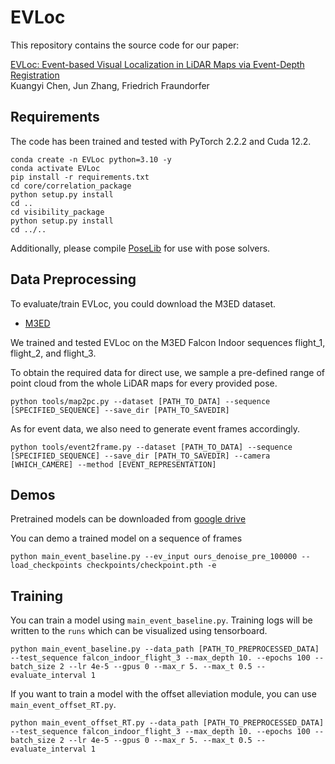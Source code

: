 # EVLoc
This repository contains the source code for our paper:

[EVLoc: Event-based Visual Localization in LiDAR Maps via Event-Depth Registration](https://arxiv.org/pdf/2503.00167)<br/>
Kuangyi Chen, Jun Zhang, Friedrich Fraundorfer<br/>

## Requirements
The code has been trained and tested with PyTorch 2.2.2 and Cuda 12.2.
```Shell
conda create -n EVLoc python=3.10 -y
conda activate EVLoc
pip install -r requirements.txt
cd core/correlation_package
python setup.py install
cd ..
cd visibility_package
python setup.py install
cd ../..
```
Additionally, please compile [PoseLib](https://github.com/PoseLib/PoseLib) for use with pose solvers.

## Data Preprocessing
To evaluate/train EVLoc, you could download the M3ED dataset.
* [M3ED](https://m3ed.io/data_overview/)

We trained and tested EVLoc on the M3ED Falcon Indoor sequences flight_1, flight_2, and flight_3.

To obtain the required data for direct use, we sample a pre-defined range of point cloud from the whole LiDAR maps for every provided pose.
```Shell
python tools/map2pc.py --dataset [PATH_TO_DATA] --sequence [SPECIFIED_SEQUENCE] --save_dir [PATH_TO_SAVEDIR]
```
As for event data, we also need to generate event frames accordingly.
```Shell
python tools/event2frame.py --dataset [PATH_TO_DATA] --sequence [SPECIFIED_SEQUENCE] --save_dir [PATH_TO_SAVEDIR] --camera [WHICH_CAMERE] --method [EVENT_REPRESENTATION]
```

## Demos
Pretrained models can be downloaded from [google drive](https://drive.google.com/drive/folders/1ASoSb4XsNDopaBkD503m9Vo_UHYpGTsa?usp=sharing)

You can demo a trained model on a sequence of frames
```Shell
python main_event_baseline.py --ev_input ours_denoise_pre_100000 --load_checkpoints checkpoints/checkpoint.pth -e
```

## Training
You can train a model using `main_event_baseline.py`. Training logs will be written to the `runs` which can be visualized using tensorboard.
```Shell
python main_event_baseline.py --data_path [PATH_TO_PREPROCESSED_DATA] --test_sequence falcon_indoor_flight_3 --max_depth 10. --epochs 100 --batch_size 2 --lr 4e-5 --gpus 0 --max_r 5. --max_t 0.5 --evaluate_interval 1
```
If you want to train a model with the offset alleviation module, you can use `main_event_offset_RT.py`.
```Shell
python main_event_offset_RT.py --data_path [PATH_TO_PREPROCESSED_DATA] --test_sequence falcon_indoor_flight_3 --max_depth 10. --epochs 100 --batch_size 2 --lr 4e-5 --gpus 0 --max_r 5. --max_t 0.5 --evaluate_interval 1
```